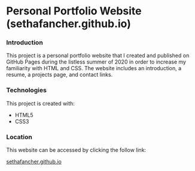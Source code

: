 # Personal Portfolio Website (sethafancher.github.io)

### Introduction
This project is a personal portfolio website that I created and published on GitHub Pages during the listless summer of 2020 in order to increase my familiarity with HTML and CSS. The website includes an introduction, a resume, a projects page, and contact links.

### Technologies
This project is created with:
* HTML5
* CSS3

### Location
This website can be accessed by clicking the follow link:

[sethafancher.github.io](https://sethafancher.github.io/)

